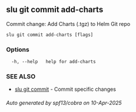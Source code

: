 ## slu git commit add-charts

Commit change: Add Charts (.tgz) to Helm Git repo

```
slu git commit add-charts [flags]
```

### Options

```
  -h, --help   help for add-charts
```

### SEE ALSO

* [slu git commit](slu_git_commit.md)	 - Commit specific changes

###### Auto generated by spf13/cobra on 10-Apr-2025
